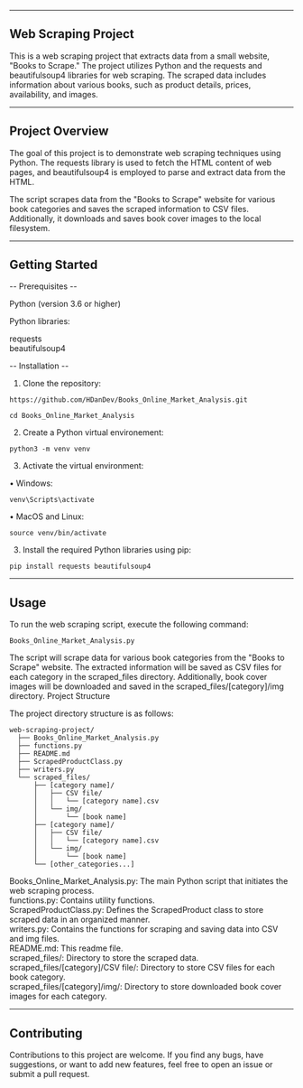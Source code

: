 --------------------
Web Scraping Project
--------------------

This is a web scraping project that extracts data from a small website, "Books to Scrape." The project utilizes Python and the requests and beautifulsoup4 libraries for web scraping. The scraped data includes information about various books, such as product details, prices, availability, and images.

----------------
Project Overview
----------------

The goal of this project is to demonstrate web scraping techniques using Python. The requests library is used to fetch the HTML content of web pages, and beautifulsoup4 is employed to parse and extract data from the HTML.

The script scrapes data from the "Books to Scrape" website for various book categories and saves the scraped information to CSV files. Additionally, it downloads and saves book cover images to the local filesystem.

---------------
Getting Started
---------------

-- Prerequisites --

Python (version 3.6 or higher)  

Python libraries:  

requests  
beautifulsoup4  

-- Installation --

1. Clone the repository:

```
https://github.com/HDanDev/Books_Online_Market_Analysis.git
```
```
cd Books_Online_Market_Analysis
```

2. Create a Python virtual environement:

```
python3 -m venv venv
```

3. Activate the virtual environment:

• Windows:
```
venv\Scripts\activate
```

• MacOS and Linux:
```
source venv/bin/activate
```

3. Install the required Python libraries using pip:

```
pip install requests beautifulsoup4
```

-----
Usage
-----

To run the web scraping script, execute the following command:

    Books_Online_Market_Analysis.py

The script will scrape data for various book categories from the "Books to Scrape" website. The extracted information will be saved as CSV files for each category in the scraped_files directory. Additionally, book cover images will be downloaded and saved in the scraped_files/[category]/img directory.
Project Structure

The project directory structure is as follows:

    web-scraping-project/
      ├── Books_Online_Market_Analysis.py
      ├── functions.py
      ├── README.md
      ├── ScrapedProductClass.py
      ├── writers.py
      └── scraped_files/
          ├── [category name]/
          │   ├── CSV file/
          │   │   └── [category name].csv
          │   └── img/
          │       └── [book name]
          ├── [category name]/
          │   ├── CSV file/
          │   │   └── [category name].csv
          │   └── img/
          │       └── [book name]
          └── [other_categories...]

Books_Online_Market_Analysis.py: The main Python script that initiates the web scraping process.  
functions.py: Contains utility functions.  
ScrapedProductClass.py: Defines the ScrapedProduct class to store scraped data in an organized manner.  
writers.py: Contains the functions for scraping and saving data into CSV and img files.  
README.md: This readme file.  
scraped_files/: Directory to store the scraped data.  
scraped_files/[category]/CSV file/: Directory to store CSV files for each book category.  
scraped_files/[category]/img/: Directory to store downloaded book cover images for each category.  

------------
Contributing
------------

Contributions to this project are welcome. If you find any bugs, have suggestions, or want to add new features, feel free to open an issue or submit a pull request.
